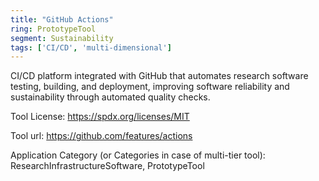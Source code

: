 ```yaml
---
title: "GitHub Actions"
ring: PrototypeTool
segment: Sustainability
tags: ['CI/CD', 'multi-dimensional']
---
```

CI/CD platform integrated with GitHub that automates research software testing, building, and deployment, improving software reliability and sustainability through automated quality checks.

Tool License: https://spdx.org/licenses/MIT

Tool url: https://github.com/features/actions

Application Category (or Categories in case of multi-tier tool): ResearchInfrastructureSoftware, PrototypeTool
